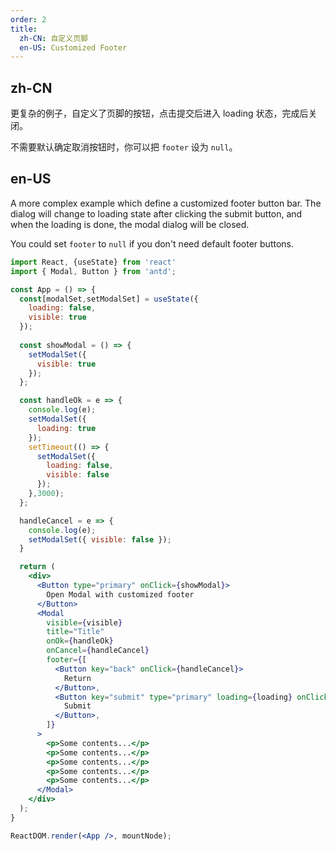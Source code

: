 ```yaml
---
order: 2
title:
  zh-CN: 自定义页脚
  en-US: Customized Footer
---
```


## zh-CN

更复杂的例子，自定义了页脚的按钮，点击提交后进入 loading 状态，完成后关闭。

不需要默认确定取消按钮时，你可以把 `footer` 设为 `null`。

## en-US

A more complex example which define a customized footer button bar. The dialog will change to loading state after clicking the submit button, and when the loading is done, the modal dialog will be closed.

You could set `footer` to `null` if you don't need default footer buttons.

```jsx
import React, {useState} from 'react'
import { Modal, Button } from 'antd';

const App = () => {
  const[modalSet,setModalSet] = useState({
    loading: false,
    visible: true
  });
  
  const showModal = () => {
    setModalSet({
      visible: true
    });
  };

  const handleOk = e => {
    console.log(e);
    setModalSet({
      loading: true
    });
    setTimeout(() => {
      setModalSet({
        loading: false,
        visible: false
      });
    },3000);
  };

  handleCancel = e => {
    console.log(e);
    setModalSet({ visible: false });
  }

  return (
    <div>
      <Button type="primary" onClick={showModal}>
        Open Modal with customized footer
      </Button>
      <Modal
        visible={visible}
        title="Title"
        onOk={handleOk}
        onCancel={handleCancel}
        footer={[
          <Button key="back" onClick={handleCancel}>
            Return
          </Button>,
          <Button key="submit" type="primary" loading={loading} onClick={handleOk}>
            Submit
          </Button>,
        ]}
      >
        <p>Some contents...</p>
        <p>Some contents...</p>
        <p>Some contents...</p>
        <p>Some contents...</p>
        <p>Some contents...</p>
      </Modal>
    </div>
  );
}

ReactDOM.render(<App />, mountNode);
```
